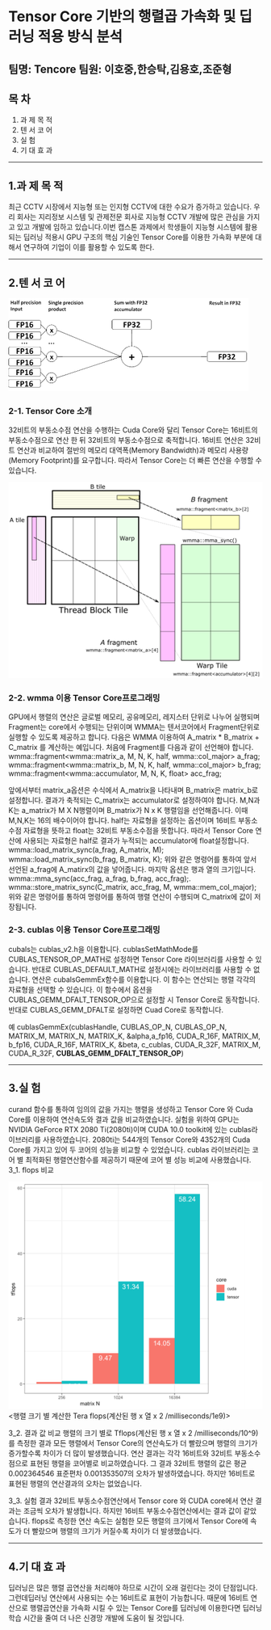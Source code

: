 Tensor Core 기반의 행렬곱 가속화 및 딥러닝 적용 방식 분석
==============================================
팀명: Tencore 팀원: 이호중,한승탁,김용호,조준형
--------------------------------------

## 목 차
1. 과 제 목 적
2. 텐 서 코 어
3. 실      험
4. 기 대 효 과

***
## 1.과 제 목 적
최근 CCTV 시장에서 지능형 또는 인지형 CCTV에 대한 수요가 증가하고 있습니다. 우리 회사는 지리정보 시스템 및 관제전문 회사로 지능형 CCTV 개발에 
많은 관심을 가지고 있고 개발에 임하고 있습니다.이번 캡스톤 과제에서 학생들이 지능형 시스템에 활용되는 딥러닝 적용시 GPU 구조의 핵심 기술인
Tensor Core를 이용한 가속화 부분에 대해서 연구하여 기업이 이를 활용할 수 있도록 한다.


***
## 2.텐 서 코 어
![그림1](./그림1.png)
### 2-1. Tensor Core 소개
32비트의 부동소수점 연산을 수행하는 Cuda Core와 달리 Tensor Core는 16비트의 부동소수점으로 연산 한 뒤 
32비트의 부동소수점으로 축적합니다. 16비트 연산은 32비트 연산과 비교하여 절반의 메모리 대역폭(Memory Bandwidth)과 
메모리 사용량(Memory Footprint)를 요구합니다. 따라서 Tensor Core는 더 빠른 연산을 수행할 수 있습니다.

![그림2](./그림2.png)
### 2-2. wmma 이용 Tensor Core프로그래밍
GPU에서 행렬의 연산은 글로벌 메모리, 공유메모리, 레지스터 단위로 나누어 실행되며
Fragment는 core에서 수행되는 단위이며 WMMA는 텐서코어에서 Fragment단위로 실행할 수 있도록 제공하고 합니다. 
다음은 WMMA 이용하여 A_matrix * B_matrix + C_matrix 를 계산하는 예입니다. 처음에 Fragment를 다음과 같이 선언해야 합니다. 
wmma::fragment<wmma::matrix_a, M, N, K, half, wmma::col_major> a_frag;
wmma::fragment<wmma::matrix_b, M, N, K, half, wmma::col_major> b_frag;
wmma::fragment<wmma::accumulator, M, N, K, float> acc_frag;

앞에서부터 matrix_a옵션은 수식에서 A_matrix을 나타내며 B_matrix은 matrix_b로 설정합니다. 
결과가 축적되는 C_matrix는 accumulator로 설정하여야 합니다. 
M,N과 K는 a_matrix가 M X N행렬이며 B_matrix가 N x K 행렬임을 선언해줍니다. 
이때 M,N,K는 16의 배수이어야 합니다. half는 자료형을 설정하는 옵션이며 16비트 부동소수점 자료형을 뜻하고
float는 32비트 부동소수점을 뜻합니다. 따라서 Tensor Core 연산에 사용되는 자료형은 half로 결과가 누적되는 accumulator에 float설정합니다. 
wmma::load_matrix_sync(a_frag, A_matrix, M);
wmma::load_matrix_sync(b_frag, B_matrix, K);
위와 같은 명령어를 통하여 앞서 선언된 a_frag에 A_matirx의 값을 넣어줍니다. 마지막 옵션은 행과 열의 크기입니다. 
wmma::mma_sync(acc_frag, a_frag, b_frag, acc_frag);.
wmma::store_matrix_sync(C_matrix, acc_frag, M, wmma::mem_col_major);
위와 같은 명령어를 통하여 명령어를 통하여 행렬 연산이 수행되며 C_matrix에 값이 저장됩니다.

### 2-3. cublas 이용 Tensor Core프로그래밍
 cubals는 cublas_v2.h을 이용합니다. cublasSetMathMode를 CUBLAS_TENSOR_OP_MATH로 설정하면 
 Tensor Core 라이브러리를 사용할 수 있습니다. 반대로 CUBLAS_DEFAULT_MATH로 설정시에는 라이브러리를 사용할 수 없습니다. 
 연산은 cubalsGemmEx함수를 이용합니다. 이 함수는 연산되는 행렬 각각의 자료형을 선택할 수 있습니다. 
 이 함수에서 옵션을 CUBLAS_GEMM_DFALT_TENSOR_OP으로 설정할 시 Tensor Core로 동작합니다. 
 반대로 CUBLAS_GEMM_DFALT로 설정하면 Cuad Core로 동작합니다.
 
예
cublasGemmEx(cublasHandle, CUBLAS_OP_N, CUBLAS_OP_N,  MATRIX_M, MATRIX_N, MATRIX_K,
                &alpha,a_fp16, CUDA_R_16F, MATRIX_M,
                b_fp16, CUDA_R_16F, MATRIX_K,
                &beta, 
                c_cublas, CUDA_R_32F, MATRIX_M,
                CUDA_R_32F, **CUBLAS_GEMM_DFALT_TENSOR_OP**)
                
***
 ## 3.실 험 
curand 함수를 통하여 임의의 값을 가지는 행렬을 생성하고 Tensor Core 와 Cuda Core를 이용하여 연산속도와 결과 값을 비교하였습니다. 
실험을 위하여 GPU는 NVIDIA GeForce RTX 2080 Ti(2080ti)이며 CUDA 10.0 toolkit에 있는 cublas라이브러리를 사용하였습니다. 
2080ti는 544개의 Tensor Core와 4352개의 Cuda Core를 가지고 있어 두 코어의 성능을 비교할 수 있었습니다. 
cublas 라이브러리는 코어 별 최적화된 행렬연산함수를 제공하기 때문에 코어 별 성능 비교에 사용했습니다.
3_1. flops 비교

![플롯1](./플롯1.png)
<행렬 크기 별 계산한 Tera flops(계산된 행 x 열 x 2 /milliseconds/1e9)>

3_2. 결과 값 비교 
행렬의 크기 별로 Tflops(계산된 행 x 열 x 2 /milliseconds/10^9)를 측정한 결과 모든 행렬에서 Tensor Core의 연산속도가 더 빨랐으며 행렬의
크기가 증가할수록 차이가 더 많이 발생했습니다. 연산 결과는 각각 16비트와 32비트 부동소수점으로 표현된 행렬을 코어별로 비교하였습니다. 
그 결과 32비트 행렬의 값은 평균 0.002364546 표준편차 0.001353507의 오차가 발생하였습니다. 하지만 16비트로 표현된 행렬의 연산결과의 오차는 없었습니다.

3_3. 실험 결과
32비트 부동소수점연산에서 Tensor core 와 CUDA core에서 연산 결과는 조금씩 오차가 발생합니다. 
하지만 16비트 부동소수점연산에서는 결과 값이 같았습니다. flops로 측정한 연산 속도는 실험한 모든 행렬의 크기에서 Tensor Core에 
속도가 더 빨랐으며 행렬의 크기가 커질수록 차이가 더 발생했습니다.


***
 ## 4.기 대 효 과 
  딥러닝은 많은 행렬 곱연산을 처리해야 하므로 시간이 오래 걸린다는 것이 단점입니다. 그런데딥러닝 연산에서 사용되는 수는 16비트로 표현이 가능합니다.
때문에 16비트 연산으로 행렬곱연산을 가속화 시킬 수 있는 Tensor Core를 딥러닝에 이용한다면 딥러닝 학습 시간을 줄여 더 나은 신경망 개발에 도움이 될 것입니다.
